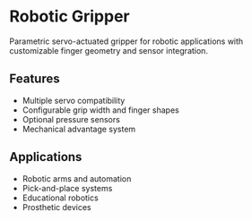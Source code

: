 # Robotic Gripper

Parametric servo-actuated gripper for robotic applications with customizable finger geometry and sensor integration.

## Features
- Multiple servo compatibility
- Configurable grip width and finger shapes
- Optional pressure sensors
- Mechanical advantage system

## Applications
- Robotic arms and automation
- Pick-and-place systems
- Educational robotics
- Prosthetic devices